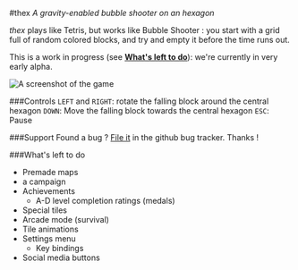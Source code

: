 #thex
_A gravity-enabled bubble shooter on an hexagon_

_thex_ plays like Tetris, but works like Bubble Shooter : you start with a grid full of random colored blocks, and try and empty it before the time runs out.

This is a work in progress (see [**What's left to do**](#What's_left_to_do)): we're currently in very early alpha.

![A screenshot of the game](http://s9.postimg.org/5a3qrp6cv/screen.png)

###Controls
`LEFT` and `RIGHT`: rotate the falling block around the central hexagon
`DOWN`: Move the falling block towards the central hexagon
`ESC`: Pause

###Support
Found a bug ? [File it](https://github.com/peyremorgan/thex/issues) in the github bug tracker. Thanks !

###What's left to do
-	Premade maps
  - a campaign
-	Achievements
	- A-D level completion ratings (medals)
-	Special tiles
-	Arcade mode (survival)
-	Tile animations
-	Settings menu
	- Key bindings
-	Social media buttons
